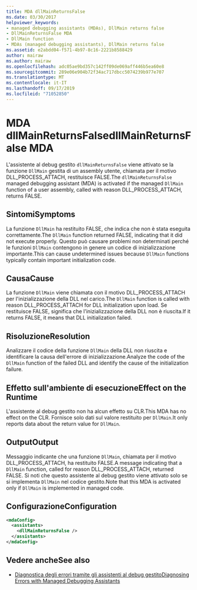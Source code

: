 ```yaml
---
title: MDA dllMainReturnsFalse
ms.date: 03/30/2017
helpviewer_keywords:
- managed debugging assistants (MDAs), DllMain returns false
- DllMainReturnsFalse MDA
- DllMain function
- MDAs (managed debugging assistants), DllMain returns false
ms.assetid: e2abdd04-f571-4b97-8c16-2221b8588429
author: mairaw
ms.author: mairaw
ms.openlocfilehash: adc05ae9bd357c142ff09de069aff446b5ea60e8
ms.sourcegitcommit: 289e06e904b72f34ac717dbcc5074239b977e707
ms.translationtype: MT
ms.contentlocale: it-IT
ms.lasthandoff: 09/17/2019
ms.locfileid: "71052850"
---
```

# <a name="dllmainreturnsfalse-mda"></a><span data-ttu-id="65c47-102">MDA dllMainReturnsFalse</span><span class="sxs-lookup"><span data-stu-id="65c47-102">dllMainReturnsFalse MDA</span></span>
<span data-ttu-id="65c47-103">L'assistente al debug gestito `dllMainReturnsFalse` viene attivato se la funzione `DllMain` gestita di un assembly utente, chiamata per il motivo DLL_PROCESS_ATTACH, restituisce FALSE.</span><span class="sxs-lookup"><span data-stu-id="65c47-103">The `dllMainReturnsFalse` managed debugging assistant (MDA) is activated if the managed `DllMain` function of a user assembly, called with reason DLL_PROCESS_ATTACH, returns FALSE.</span></span>  
  
## <a name="symptoms"></a><span data-ttu-id="65c47-104">Sintomi</span><span class="sxs-lookup"><span data-stu-id="65c47-104">Symptoms</span></span>  
 <span data-ttu-id="65c47-105">La funzione `DllMain` ha restituito FALSE, che indica che non è stata eseguita correttamente.</span><span class="sxs-lookup"><span data-stu-id="65c47-105">The `DllMain` function returned FALSE, indicating that it did not execute properly.</span></span> <span data-ttu-id="65c47-106">Questo può causare problemi non determinati perché le funzioni `DllMain` contengono in genere un codice di inizializzazione importante.</span><span class="sxs-lookup"><span data-stu-id="65c47-106">This can cause undetermined issues because `DllMain` functions typically contain important initialization code.</span></span>  
  
## <a name="cause"></a><span data-ttu-id="65c47-107">Causa</span><span class="sxs-lookup"><span data-stu-id="65c47-107">Cause</span></span>  
 <span data-ttu-id="65c47-108">La funzione `DllMain` viene chiamata con il motivo DLL_PROCESS_ATTACH per l'inizializzazione della DLL nel carico.</span><span class="sxs-lookup"><span data-stu-id="65c47-108">The `DllMain` function is called with reason DLL_PROCESS_ATTACH for DLL initialization upon load.</span></span> <span data-ttu-id="65c47-109">Se restituisce FALSE, significa che l'inizializzazione della DLL non è riuscita.</span><span class="sxs-lookup"><span data-stu-id="65c47-109">If it returns FALSE, it means that DLL initialization failed.</span></span>  
  
## <a name="resolution"></a><span data-ttu-id="65c47-110">Risoluzione</span><span class="sxs-lookup"><span data-stu-id="65c47-110">Resolution</span></span>  
 <span data-ttu-id="65c47-111">Analizzare il codice della funzione `DllMain` della DLL non riuscita e identificare la causa dell'errore di inizializzazione.</span><span class="sxs-lookup"><span data-stu-id="65c47-111">Analyze the code of the `DllMain` function of the failed DLL and identify the cause of the initialization failure.</span></span>  
  
## <a name="effect-on-the-runtime"></a><span data-ttu-id="65c47-112">Effetto sull'ambiente di esecuzione</span><span class="sxs-lookup"><span data-stu-id="65c47-112">Effect on the Runtime</span></span>  
 <span data-ttu-id="65c47-113">L'assistente al debug gestito non ha alcun effetto su CLR.</span><span class="sxs-lookup"><span data-stu-id="65c47-113">This MDA has no effect on the CLR.</span></span> <span data-ttu-id="65c47-114">Fornisce solo dati sul valore restituito per `DllMain`.</span><span class="sxs-lookup"><span data-stu-id="65c47-114">It only reports data about the return value for `DllMain`.</span></span>  
  
## <a name="output"></a><span data-ttu-id="65c47-115">Output</span><span class="sxs-lookup"><span data-stu-id="65c47-115">Output</span></span>  
 <span data-ttu-id="65c47-116">Messaggio indicante che una funzione `DllMain`, chiamata per il motivo DLL_PROCESS_ATTACH, ha restituito FALSE.</span><span class="sxs-lookup"><span data-stu-id="65c47-116">A message indicating that a `DllMain` function, called for reason DLL_PROCESS_ATTACH, returned FALSE.</span></span> <span data-ttu-id="65c47-117">Si noti che questo assistente al debug gestito viene attivato solo se si implementa `DllMain` nel codice gestito.</span><span class="sxs-lookup"><span data-stu-id="65c47-117">Note that this MDA is activated only if `DllMain` is implemented in managed code.</span></span>  
  
## <a name="configuration"></a><span data-ttu-id="65c47-118">Configurazione</span><span class="sxs-lookup"><span data-stu-id="65c47-118">Configuration</span></span>  
  
```xml  
<mdaConfig>  
  <assistants>  
    <dllMainReturnsFalse />  
  </assistants>  
</mdaConfig>  
```  
  
## <a name="see-also"></a><span data-ttu-id="65c47-119">Vedere anche</span><span class="sxs-lookup"><span data-stu-id="65c47-119">See also</span></span>

- [<span data-ttu-id="65c47-120">Diagnostica degli errori tramite gli assistenti al debug gestito</span><span class="sxs-lookup"><span data-stu-id="65c47-120">Diagnosing Errors with Managed Debugging Assistants</span></span>](diagnosing-errors-with-managed-debugging-assistants.md)
